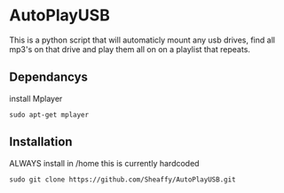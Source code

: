 # AutoPlayUSB

This is a python script that will automaticly mount any usb drives, find all mp3's on that drive and play them all on on a playlist that repeats.
## Dependancys
install Mplayer
```
sudo apt-get mplayer
```

## Installation
ALWAYS install in /home this is currently hardcoded
```
sudo git clone https://github.com/Sheaffy/AutoPlayUSB.git
```
